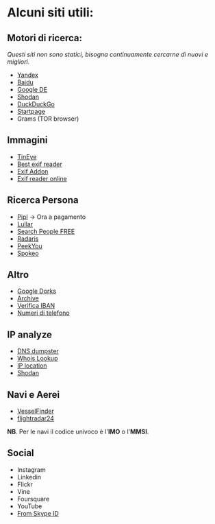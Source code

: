 # Alcuni siti utili:
## Motori di ricerca:
*Questi siti non sono statici, bisogna continuamente cercarne di nuovi e migliori.*
- [Yandex](https://yandex.com/)
- [Baidu](https://www.baidu.com/)
- [Google DE](https://www.google.de)
- [Shodan](https://www.shodan.io/)
- [DuckDuckGo](https://duckduckgo.com/)
- [Startpage](https://www.startpage.com/)
- Grams (TOR browser)

## Immagini
- [TinEye](https://tineye.com/)
- [Best exif reader](http://exif.regex.info/exif.cgi)
- [Exif Addon](https://addons.mozilla.org/it/firefox/addon/exif-viewer/)
- [Exif reader online](https://linangdata.com/exif-reader/)

## Ricerca Persona
- [Pipl](https://www.pipl.com)  -> Ora a pagamento
- [Lullar](https://com.lullar.com/)
- [Search People FREE](https://www.searchpeoplefree.com/)
- [Radaris](https://radaris.com/)
- [PeekYou](https://www.peekyou.com/)
- [Spokeo](https://www.spokeo.com/)

## Altro
- [Google Dorks](https://www.searchlaboratory.com/wp-content/uploads/2012/11/searchoperators.pdf)
- [Archive](https://archive.org/)
- [Verifica IBAN](https://www.mutuissimo.it/iban.asp)
- [Numeri di telefono](https://www.infobel.com/)

## IP analyze
- [DNS dumpster](https://dnsdumpster.com/)
- [Whois Lookup](https://whois.domaintools.com/)
- [IP location](https://www.infosniper.net/index.php)
- [Shodan](https://www.shodan.io/)

## Navi e Aerei
- [VesselFinder](https://www.vesselfinder.com/)
- [flightradar24](https://www.flightradar24.com/)

**NB**. Per le navi il codice univoco è l'**IMO** o l'**MMSI**.

## Social
- Instagram
- Linkedin
- Flickr
- Vine
- Foursquare
- YouTube
- [From Skype ID](webresolver.com)